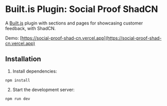 # Built.is Plugin: Social Proof ShadCN

A [Built.js](https://builtjs.com) plugin with sections and pages for showcasing customer feedback, with ShadCN.

Demo: [https://social-proof-shad-cn.vercel.app](https://social-proof-shad-cn.vercel.app)

## Installation
1. Install dependencies:
```
npm install
```
2. Start the development server:
```
npm run dev
```
